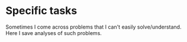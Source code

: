 # Specific tasks

Sometimes I come across problems that I can't easily solve/understand. Here I save analyses of such problems.
